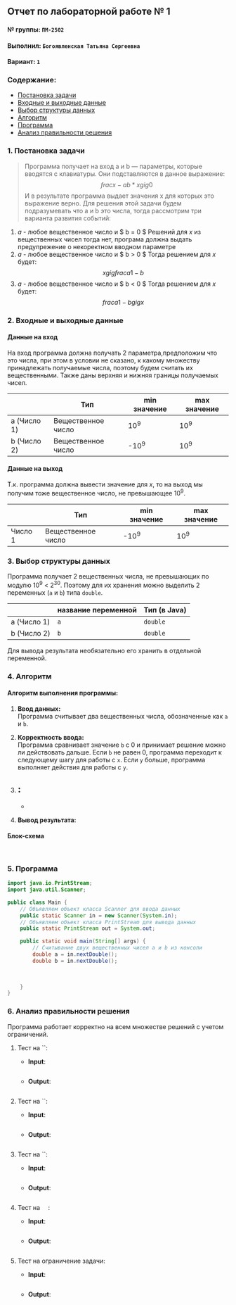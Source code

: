 ## Отчет по лабораторной работе № 1

#### № группы: `ПМ-2502`

#### Выполнил: `Богоявленская Татьяна Сергеевна`

#### Вариант: `1`

### Cодержание:

- [Постановка задачи](#1-постановка-задачи)
- [Входные и выходные данные](#2-входные-и-выходные-данные)
- [Выбор структуры данных](#3-выбор-структуры-данных)
- [Алгоритм](#4-алгоритм)
- [Программа](#5-программа)
- [Анализ правильности решения](#6-анализ-правильности-решения)

### 1. Постановка задачи

> Программа получает на вход a и b — параметры, которые вводятся с клавиатуры. Они подставляются в данное выражение:
$$ frac{x-a}{b*x} gig 0 $$
И в результате программа выдает значения x для которых это выражение верно.
Для решения этой задачи будем подразумевать что a и b это числа, тогда рассмотрим три варианта развития событий:
1. $a$ - любое вещественное число и $ b = 0 $
    Решений для $x$ из вещественных чисел тогда нет, програма должна выдать предупрежение о некоректном вводном параметре
2. $a$ - любое вещественное число и $ b > 0 $
    Тогда решением для $x$ будет:
    $$ x gig frac{a}{1-b} $$
3. $a$ - любое вещественное число и $ b < 0 $
    Тогда решением для $x$ будет:
    $$ frac{a}{1-b} gig x $$

### 2. Входные и выходные данные

#### Данные на вход

На вход программа должна получать 2 параметра,предположим что это числа, при этом в условии не сказано, к какому множеству
принадлежать получаемые числа, поэтому будем считать их вещественными. Также даны верхняя и нижняя границы получаемых
чисел.

|             | Тип                | min значение    | max значение   |
|-------------|--------------------|-----------------|----------------|
| a (Число 1) | Вещественное число | 10<sup>9</sup>  | 10<sup>9</sup> |
| b (Число 2) | Вещественное число | -10<sup>9</sup> | 10<sup>9</sup> |

#### Данные на выход

Т.к. программа должна вывести значение для $x$, то на выход мы получим тоже вещественное число, не превышающее 10<sup>9</sup>.

|         | Тип                | min значение    | max значение   |
|---------|--------------------|-----------------|----------------|
| Число 1 | Вещественное число | -10<sup>9</sup> | 10<sup>9</sup> |

### 3. Выбор структуры данных

Программа получает 2 вещественных числа, не превышающих по модулю 10<sup>9</sup> < 2<sup>30</sup>. Поэтому для их хранения
можно выделить 2 переменных (`a` и `b`) типа `double`.

|             | название переменной | Тип (в Java) | 
|-------------|---------------------|--------------|
| a (Число 1) | `a`                 | `double`     |
| b (Число 2) | `b`                 | `double`     | 

Для вывода результата необязательно его хранить в отдельной переменной.

### 4. Алгоритм

#### Алгоритм выполнения программы:

1. **Ввод данных:**  
   Программа считывает два вещественных числа, обозначенные как `a` и `b`.

2. **Корректность ввода:**  
   Программа сравнивает значение `b` c 0 и принимает решение можно ли действовать дальше. Если `b` не равен 0, программа переходит к следующему шагу для
   работы с `x`. Если `y` больше, программа выполняет действия для работы с `y`.

3. **:**
    - 
    - 

4. **Вывод результата:**  
   

#### Блок-схема

```mermaid


```

### 5. Программа

```java
import java.io.PrintStream;
import java.util.Scanner;

public class Main {
    // Объявляем объект класса Scanner для ввода данных
    public static Scanner in = new Scanner(System.in);
    // Объявляем объект класса PrintStream для вывода данных
    public static PrintStream out = System.out;

    public static void main(String[] args) {
        // Считывание двух вещественных чисел a и b из консоли
        double a = in.nextDouble();
        double b = in.nextDouble();

        
        
    }
}
```

### 6. Анализ правильности решения

Программа работает корректно на всем множестве решений с учетом ограничений.

1. Тест на ``:

    - **Input**:
        ```
        
        ```

    - **Output**:
        ```
        
        ```

2. Тест на ``:

    - **Input**:
        ```
        
        ```

    - **Output**:
        ```
        
        ```

3. Тест на ``:

    - **Input**:
        ```
        
        ```

    - **Output**:
        ```
        
        ```

4. Тест на ``  ``:

    - **Input**:
        ```
       
        ```

    - **Output**:
        ```
        
        ```

5. Тест на ограничение задачи:

    - **Input**:
        ```
       
        ```

    - **Output**:
        ```
        
        ```
